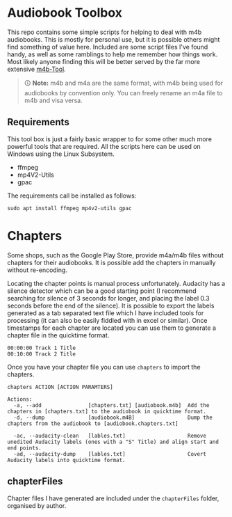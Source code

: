 Audiobook Toolbox
===============
This repo contains some simple scripts for helping to deal with m4b audiobooks. This is mostly for personal use, but it is possible others might find something of value here. Included are some script files I've found handy, as well as some ramblings to help me remember how things work. Most likely anyone finding this will be better served by the far more extensive [m4b-Tool](https://github.com/sandreas/m4b-tool).

> 🛈 **Note:** m4b and m4a are the same format, with m4b being used for audiobooks by convention only. You can freely rename an m4a file to m4b and visa versa.

Requirements
-----
This tool box is just a fairly basic wrapper to for some other much more powerful tools that are required. All the scripts here can be used on Windows using the Linux Subsystem.
 * ffmpeg
 * mp4V2-Utils
 * gpac

The requirements call be installed as follows:
 ```
 sudo apt install ffmpeg mp4v2-utils gpac
 ```

Chapters
===============
Some shops, such as the Google Play Store, provide m4a/m4b files without chapters for their audiobooks. It is possible add the chapters in manually without re-encoding.

Locating the chapter points is manual process unfortunately. Audacity has a silence detector which can be a good starting point (I recommend searching for silence of 3 seconds for longer, and placing the label 0.3 seconds before the end of the silence). It is possible to export the labels generated as a tab separated text file which I have included tools for processing (it can also be easily fiddled with in excel or similar). Once timestamps for each chapter are located you can use them to generate a chapter file in the quicktime format.

```
00:00:00 Track 1 Title
00:10:00 Track 2 Title
```

Once you have your chapter file you can use `chapters` to import the chapters.

```
chapters ACTION [ACTION PARAMTERS]

Actions:
  -a, --add               [chapters.txt] [audiobook.m4b]  Add the chapters in [chapters.txt] to the audiobook in quicktime format.
  -d, --dump              [audiobook.m4B]                 Dump the chapters from the audiobook to [audiobook.chapters.txt]

  -ac, --audacity-clean   [lables.txt]                    Remove unedited Audacity labels (ones with a "S" Title) and align start and end points.
  -ad, --audacity-dump    [lables.txt]                    Covert Audacity labels into quicktime format.
```

chapterFiles
-----
Chapter files I have generated are included under the `chapterFiles` folder, organised by author.
